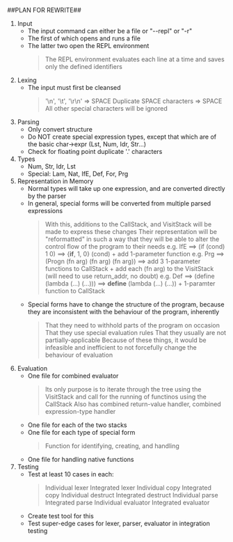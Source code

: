 ##PLAN FOR REWRITE##

1. Input
    - The input command can either be a file or "--repl" or "-r"
    - The first of which opens and runs a file
    - The latter two open the REPL environment
        > The REPL environment evaluates each line at a time and saves only the defined identifiers
2. Lexing
    - The input must first be cleansed
        > '\n', '\t', '\r\n' => SPACE
        > Duplicate SPACE characters => SPACE
        > All other special characters will be ignored
3. Parsing
    - Only convert structure
    - Do NOT create special expression types, except that which are of the basic char->expr (Lst, Num, Idr, Str...)
    - Check for floating point duplicate '.' characters
4. Types
    - Num, Str, Idr, Lst
    - Special: Lam, Nat, IfE, Def, For, Prg 
5. Representation in Memory
    - Normal types will take up one expression, and are converted directly by the parser
    - In general, special forms will be converted from multiple parsed expressions
        > With this, additions to the CallStack, and VisitStack will be made to express these changes
        > Their representation will be "reformatted" in such a way that they will be able to alter the control flow of the program to their needs
        > e.g. IfE ==> (if (cond) 1 0) ==> {__if__, 1, 0} (cond) + add 1-parameter function
        > e.g. Prg ==> (Progn (fn arg) (fn arg) (fn arg)) ==> add 3 1-parameter functions to CallStack + add each (fn arg) to the VisitStack (will need to use return_addr, no doubt)
        > e.g. Def ==> (define (lambda (...) (...))) ==> __define__ (lambda (...) (...)) + 1-paramter function to CallStack
    - Special forms have to change the structure of the program, because they are inconsistent with the behaviour of the program, inherently
        > That they need to withhold parts of the program on occasion
        > That they use special evaluation rules
        > That they usually are not partially-applicable
        > Because of these things, it would be infeasible and inefficient to not forcefully change the behaviour of evaluation
6. Evaluation
    - One file for combined evaluator
        > Its only purpose is to iterate through the tree using the VisitStack and call for the running of functinos using the CallStack 
        > Also has combined return-value handler, combined expression-type handler
    - One file for each of the two stacks
    - One file for each type of special form
        > Function for identifying, creating, and handling
    - One file for handling native functions
7. Testing
    - Test at least 10 cases in each:
        > Individual lexer
        > Integrated lexer
        > Individual copy
        > Integrated copy
        > Individual destruct
        > Integrated destruct
        > Individual parse
        > Integrated parse
        > Individual evaluator
        > Integrated evaluator
    - Create test tool for this
    - Test super-edge cases for lexer, parser, evaluator in integration testing

